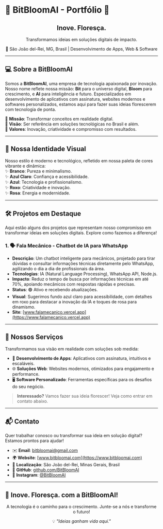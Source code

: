 # 🌱 BitBloomAI - Portfólio 🚀

<div align="center">
  <h2><strong>Inove. Floresça.</strong></h2>
  <p>Transformamos ideias em soluções digitais de impacto.</p>
  <p>📍 São João del-Rei, MG, Brasil | Desenvolvimento de Apps, Web & Software</p>
</div>

---

## 💻 Sobre a BitBloomAI

Somos a **BitBloomAI**, uma empresa de tecnologia apaixonada por inovação. Nosso nome reflete nossa missão: **Bit** para o universo digital, **Bloom** para crescimento, e **AI** para inteligência e futuro. Especializados em desenvolvimento de aplicativos com assinatura, websites modernos e softwares personalizados, estamos aqui para fazer suas ideias florescerem com tecnologia de ponta.

🔹 **Missão**: Transformar conceitos em realidade digital.  
🔹 **Visão**: Ser referência em soluções tecnológicas no Brasil e além.  
🔹 **Valores**: Inovação, criatividade e compromisso com resultados.

---

## 🎨 Nossa Identidade Visual

Nosso estilo é moderno e tecnológico, refletido em nossa paleta de cores vibrante e dinâmica:  
✨ **Branco**: Pureza e minimalismo.  
✨ **Azul Claro**: Confiança e acessibilidade.  
✨ **Azul**: Tecnologia e profissionalismo.  
✨ **Roxo**: Criatividade e inovação.  
✨ **Rosa**: Energia e modernidade.

---

## 🛠️ Projetos em Destaque

Aqui estão alguns dos projetos que representam nosso compromisso em transformar ideias em soluções digitais. Explore como fazemos a diferença!

### 1. 🗣️ Fala Mecânico - Chatbot de IA para WhatsApp
- **Descrição**: Um chatbot inteligente para mecânicos, projetado para tirar dúvidas e consultar informações técnicas diretamente pelo WhatsApp, agilizando o dia a dia de profissionais da área.  
- **Tecnologias**: IA (Natural Language Processing), WhatsApp API, Node.js.  
- **Impacto**: Reduz o tempo de busca por informações técnicas em até 70%, apoiando mecânicos com respostas rápidas e precisas.  
- **Status**: 🟢 Ativo e recebendo atualizações.  
- **Visual**: Sugerimos fundo azul claro para acessibilidade, com detalhes em roxo para destacar a inovação da IA e toques de rosa para dinamismo.
- **Site**: [www.falamecanico.vercel.app](https://www.falamecanico.vercel.app)

---

## 🚀 Nossos Serviços

Transformamos sua visão em realidade com soluções sob medida:  
- 📱 **Desenvolvimento de Apps**: Aplicativos com assinatura, intuitivos e escaláveis.  
- 🌐 **Soluções Web**: Websites modernos, otimizados para engajamento e performance.  
- 🖥️ **Software Personalizado**: Ferramentas específicas para os desafios do seu negócio.

> **Interessado?** Vamos fazer sua ideia florescer! Veja como entrar em contato abaixo.

---

## 📬 Contato

Quer trabalhar conosco ou transformar sua ideia em solução digital? Estamos prontos para ajudar!  
- ✉️ **Email**: bitbloomai@gmail.com 
- 🌍 **Website**: [www.bitbloomai.com](https://www.bitbloomai.com)
- 📍 **Localização**: São João del-Rei, Minas Gerais, Brasil  
- 🐙 **GitHub**: [github.com/BitBloomAI](https://github.com/BitBloomAI)  
- 📸 **Instagram**: [@BitBloomAI](https://instagram.com/BitBloomAI)

---

## 🌟 Inove. Floresça. com a BitBloomAI!

<div align="center">
  <p>A tecnologia é o caminho para o crescimento. Junte-se a nós e transforme o futuro!</p>
  <p>💡 <em>"Ideias ganham vida aqui."</em></p>
</div>

